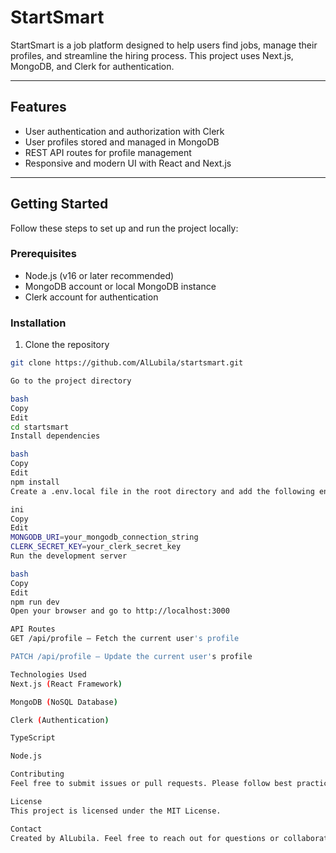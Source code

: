 # StartSmart

StartSmart is a job platform designed to help users find jobs, manage their profiles, and streamline the hiring process. This project uses Next.js, MongoDB, and Clerk for authentication.

---

## Features

- User authentication and authorization with Clerk  
- User profiles stored and managed in MongoDB  
- REST API routes for profile management  
- Responsive and modern UI with React and Next.js  

---

## Getting Started

Follow these steps to set up and run the project locally:

### Prerequisites

- Node.js (v16 or later recommended)  
- MongoDB account or local MongoDB instance  
- Clerk account for authentication  

### Installation

1. Clone the repository  
```bash
git clone https://github.com/AlLubila/startsmart.git

Go to the project directory

bash
Copy
Edit
cd startsmart
Install dependencies

bash
Copy
Edit
npm install
Create a .env.local file in the root directory and add the following environment variables:

ini
Copy
Edit
MONGODB_URI=your_mongodb_connection_string
CLERK_SECRET_KEY=your_clerk_secret_key
Run the development server

bash
Copy
Edit
npm run dev
Open your browser and go to http://localhost:3000

API Routes
GET /api/profile — Fetch the current user's profile

PATCH /api/profile — Update the current user's profile

Technologies Used
Next.js (React Framework)

MongoDB (NoSQL Database)

Clerk (Authentication)

TypeScript

Node.js

Contributing
Feel free to submit issues or pull requests. Please follow best practices and write clear commit messages.

License
This project is licensed under the MIT License.

Contact
Created by AlLubila. Feel free to reach out for questions or collaborations.
